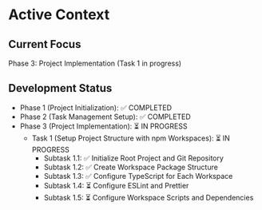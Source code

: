 # Active Context

## Current Focus

Phase 3: Project Implementation (Task 1 in progress)

## Development Status

- Phase 1 (Project Initialization): ✅ COMPLETED
- Phase 2 (Task Management Setup): ✅ COMPLETED
- Phase 3 (Project Implementation): ⏳ IN PROGRESS
  - Task 1 (Setup Project Structure with npm Workspaces): ⏳ IN PROGRESS
    - Subtask 1.1: ✅ Initialize Root Project and Git Repository
    - Subtask 1.2: ✅ Create Workspace Package Structure
    - Subtask 1.3: ✅ Configure TypeScript for Each Workspace
    - Subtask 1.4: ⏳ Configure ESLint and Prettier
    - Subtask 1.5: ⏳ Configure Workspace Scripts and Dependencies
